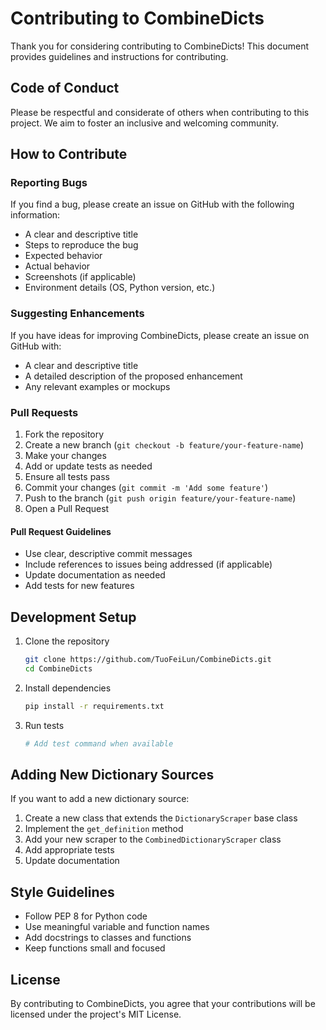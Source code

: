 # Contributing to CombineDicts

Thank you for considering contributing to CombineDicts! This document provides guidelines and instructions for contributing.

## Code of Conduct

Please be respectful and considerate of others when contributing to this project. We aim to foster an inclusive and welcoming community.

## How to Contribute

### Reporting Bugs

If you find a bug, please create an issue on GitHub with the following information:
- A clear and descriptive title
- Steps to reproduce the bug
- Expected behavior
- Actual behavior
- Screenshots (if applicable)
- Environment details (OS, Python version, etc.)

### Suggesting Enhancements

If you have ideas for improving CombineDicts, please create an issue on GitHub with:
- A clear and descriptive title
- A detailed description of the proposed enhancement
- Any relevant examples or mockups

### Pull Requests

1. Fork the repository
2. Create a new branch (`git checkout -b feature/your-feature-name`)
3. Make your changes
4. Add or update tests as needed
5. Ensure all tests pass
6. Commit your changes (`git commit -m 'Add some feature'`)
7. Push to the branch (`git push origin feature/your-feature-name`)
8. Open a Pull Request

#### Pull Request Guidelines

- Use clear, descriptive commit messages
- Include references to issues being addressed (if applicable)
- Update documentation as needed
- Add tests for new features

## Development Setup

1. Clone the repository
   ```bash
   git clone https://github.com/TuoFeiLun/CombineDicts.git
   cd CombineDicts
   ```

2. Install dependencies
   ```bash
   pip install -r requirements.txt
   ```

3. Run tests
   ```bash
   # Add test command when available
   ```

## Adding New Dictionary Sources

If you want to add a new dictionary source:

1. Create a new class that extends the `DictionaryScraper` base class
2. Implement the `get_definition` method
3. Add your new scraper to the `CombinedDictionaryScraper` class
4. Add appropriate tests
5. Update documentation

## Style Guidelines

- Follow PEP 8 for Python code
- Use meaningful variable and function names
- Add docstrings to classes and functions
- Keep functions small and focused

## License

By contributing to CombineDicts, you agree that your contributions will be licensed under the project's MIT License. 